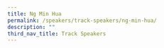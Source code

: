 ```yaml
---
title: Ng Min Hua
permalink: /speakers/track-speakers/ng-min-hua/
description: ""
third_nav_title: Track Speakers
---
```

